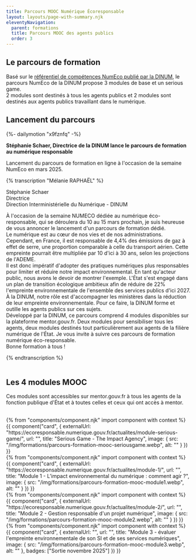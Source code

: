 ```yaml
---
title: Parcours MOOC Numérique Écoresponsable
layout: layouts/page-with-summary.njk
eleventyNavigation:
  parent: formations
  title: Parcours MOOC des agents publics
  order: 3
---
```

## Le parcours de formation

Basé sur le [référentiel de compétences NumEco publié par la DINUM](/formations/referentiel-competences/), le parcours NumEco de la DINUM propose 3 modules de base et un serious game.
<br> 
2 modules sont destinés à tous les agents publics et 2 modules sont destinés aux agents publics travaillant dans le numérique.

## Lancement du parcours 

<!-- intégraton vidéo dailymotion de la chaine de la DINUM -->
{%- dailymotion "x9fznfq" -%}
<br>

<!-- légende de la vidéo-->
**Stéphanie Schaer, Directrice de la DINUM lance le parcours de formation au numérique responsable**

<!-- description-->
Lancement du parcours de formation en ligne à l'occasion de la semaine NumEco en mars 2025.

<!-- transcription-->

{% transcription "Mélanie RAPHAËL" %}
<p>
Stéphanie Schaer <br>
Directrice <br>
Direction Interministérielle du Numérique - DINUM<br>
</p>
<p>
 À l'occasion de la semaine NUMECO dédiée au numérique éco-responsable, qui se déroulera du 10 au 15 mars prochain, je suis heureuse de vous annoncer le lancement d'un parcours de formation dédié. 
 <br>
 Le numérique est au cœur de nos vies et de nos administrations. Cependant, en France, il est responsable de 4,4% des émissions de gaz à effet de serre, une proportion comparable à celle du transport aérien. Cette empreinte pourrait être multipliée par 10 d'ici à 30 ans, selon les projections de l'ADEME. 
 <br>
 Il est donc impératif d'adopter des pratiques numériques plus responsables pour limiter et réduire notre impact environnemental. En tant qu'acteur public, nous avons le devoir de montrer l'exemple. L'État s'est engagé dans un plan de transition écologique ambitieux afin de réduire de 22% l'empreinte environnementale de l'ensemble des services publics d'ici 2027. 
 <br>
 À la DINUM, notre rôle est d'accompagner les ministères dans la réduction de leur empreinte environnementale. 
 Pour ce faire, la DINUM forme et outille les agents publics sur ces sujets. 
 <br>
 Développé par la DINUM, ce parcours comprend 4 modules disponibles sur la plateforme mentor.gouv.fr. Deux modules pour sensibiliser tous les agents, deux modules destinés tout particulièrement aux agents de la filière numérique de l'État. Je vous invite à suivre ces parcours de formation numérique éco-responsable. 
 <br>
 Bonne formation à tous !
</p>
{% endtranscription %}

<!-- fin de la transcription-->

<br>
<br>

## Les 4 modules MOOC
<!-- Chapô-->
Ces modules sont accessibles sur mentor.gouv.fr à tous les agents de la fonction publique d'État et à toutes celles et ceux qui ont accès à mentor.
<br>
<br>

<!-- grille avec les cartes présentant les différents modules-->

<div class="fr-grid-row fr-grid-row--gutters fr-mb-1w">
<div class="fr-col-12 fr-col-md-6">
<!-- carte 1 -->
	{% from "components/component.njk" import component with context %}
	{{ component("card", {
		externalUrl: "https://ecoresponsable.numerique.gouv.fr/actualites/module-serious-game/",
		url: "",
		title: "Serious Game - The Impact Agency",
		image: {
			src: "/img/formations/parcours-formation-mooc-seriousgame.webp",
			alt: ""
		}
	}) }}
	</div>

<!-- carte 2 -->
<div class="fr-col-12 fr-col-md-6">
	{% from "components/component.njk" import component with context %}
	{{ component("card", {
		externalUrl: "https://ecoresponsable.numerique.gouv.fr/actualites/module-1/",
		url: "",
		title: "Module 1 - L’impact environnemental du numérique : comment agir ?",
		image: {
			src: "/img/formations/parcours-formation-mooc-module1.webp",
			alt: ""
		}
	}) }}
</div>
<!-- /carte 2 -->

<!-- carte 3 -->
<div class="fr-col-12 fr-col-md-6">
	{% from "components/component.njk" import component with context %}
	{{ component("card", {
		externalUrl: "https://ecoresponsable.numerique.gouv.fr/actualites/module-2/",
		url: "",
		title: "Module 2 - Gestion responsable d'un projet numérique",
		image: {
			src: "/img/formations/parcours-formation-mooc-module2.webp",
			alt: ""
		}
	}) }}
</div>
<!-- /carte 3 -->

<!-- carte 4 -->
<div class="fr-col-12 fr-col-md-6">
	{% from "components/component.njk" import component with context %}
	{{ component("card", {
		externalUrl: "",
		url: "",
		title: "Module 3 - évaluer l'empreinte environnementale de son SI et de ses services numériques",
		image: {
			src: "/img/formations/parcours-formation-mooc-module3.webp",
			alt: ""
		},
		badges: ["Sortie novembre 2025"]
	}) }}
</div>
<!-- /carte 4 -->

</div>
